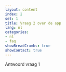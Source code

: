 ```yaml
---
layout: content
index: 2
set: 1
title: Vraag 2 over de app
lang: nl
categories:
- nl
- faq
showBreadCrumbs: true
showContact: true
---
```

Antwoord vraag 1
